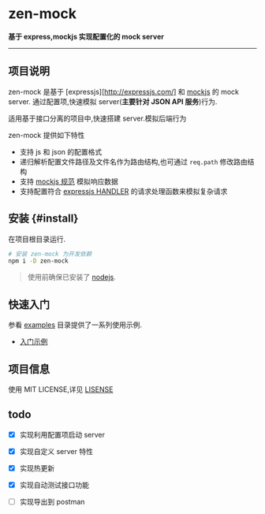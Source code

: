 zen-mock
====

**基于 express,mockjs 实现配置化的 mock server**

----

## 项目说明
zen-mock 是基于 [expressjs][http://expressjs.com/] 和 [mockjs](http://mockjs.com/) 的 mock server.
通过配置项,快速模拟 server(**主要针对 JSON API 服务**)行为.

适用基于接口分离的项目中,快速搭建 server.模拟后端行为

zen-mock 提供如下特性

* 支持 js 和 json 的配置格式
* 递归解析配置文件路径及文件名作为路由结构,也可通过 `req.path` 修改路由结构
* 支持 [mockjs 规范](http://mockjs.com/examples.html) 模拟响应数据
* 支持配置符合 [expressjs HANDLER](https://expressjs.com/en/starter/basic-routing.html) 的请求处理函数来模拟复杂请求

## 安装 {#install}
在项目根目录运行.

```bash
# 安装 zen-mock 为开发依赖
npm i -D zen-mock
```

> 使用前确保已安装了 [nodejs](http://nodejs.cn/).


## 快速入门
参看 [examples](./examples) 目录提供了一系列使用示例.

* [入门示例](./examples/basic/README.md)


## 项目信息
使用 MIT LICENSE,详见 [LISENSE](./LICENSE)

## todo
* [X] 实现利用配置项启动 server
* [X] 实现自定义 server 特性 
* [X] 实现热更新
* [X] 实现自动测试接口功能
* [ ] 实现导出到 postman


